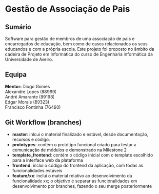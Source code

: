 # Gestão de Associação de Pais

## Sumário
Software para gestão de membros de uma associação de pais e encarregados de educação, bem como de casos relacionados os seus educandos e com a própria escola. Este projeto foi proposto no âmbito da cadeira de Projeto em Informática do curso de Engenharia Informática da Universidade de Aveiro.


## Equipa
<b>Mentor: </b> Diogo Gomes \
Alexandre Lopes (88969) \
André Amarante (89198) \
Edgar Morais (89323) \
Francisco Fontinha (76490)


## Git Workflow (branches)
- **master**: inlcui o material finalizado e estável, desde documentação, recursos e código.
- **prototypes**: contém o protótipo funcional criado para testar a comunicação de módulos e demonstrado na Milestone 2
- **template_frontend**: contém o código inicial com o template escolhido para a interface web da plataforma
- **frontend**: inclui o código do frontend da aplicação, com todas as funcionalidades estáveis
- **feature/xx**: inclui o material relativo ao desenvolvimento da funcionalidade xx; o objetivo é separar as funcionalidades em desenvolvimento por branches, fazendo o seu merge posteriormente
